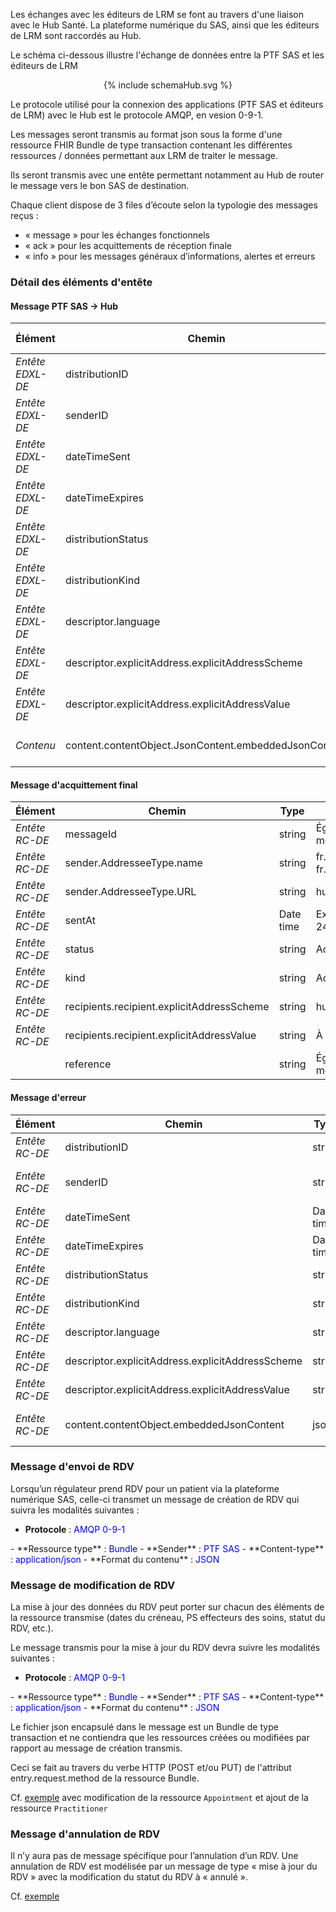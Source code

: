Les échanges avec les éditeurs de LRM se font au travers d'une liaison avec le Hub Santé.
La plateforme numérique du SAS, ainsi que les éditeurs de LRM sont raccordés au Hub.

Le schéma ci-dessous illustre l'échange de données entre la PTF SAS et les éditeurs de LRM

<div class="figure" style="width:100%;" align ="center">
    <p>{% include schemaHub.svg %}</p>
</div>

Le protocole utilisé pour la connexion des applications (PTF SAS et éditeurs de LRM) avec le Hub est le protocole AMQP, en vesion 0-9-1. 

Les messages seront transmis au format json sous la forme d'une ressource FHIR Bundle de type transaction contenant les différentes ressources / données permettant aux LRM de traiter le message. 

Ils seront transmis avec une entête permettant notamment au Hub de router le message vers le bon SAS de destination.

Chaque client dispose de 3 files d’écoute selon la typologie des messages reçus : 
- « message » pour les échanges fonctionnels
- « ack » pour les acquittements de réception finale
- « info » pour les messages généraux d’informations, alertes et erreurs

### Détail des éléments d'entête

#### Message PTF SAS -> Hub 

| Élément | Chemin | Type | Commentaire / valeur |
|--------|--------|------|-------------|
| *Entête EDXL-DE* | distributionID | string | Format <senderId>_<internalId> |
| *Entête EDXL-DE* | senderID | string | À définir. Ex : PTFSAS|
| *Entête EDXL-DE* | dateTimeSent | Date time | Ex : 2025-08-24T14:15:22+02:00 |
| *Entête EDXL-DE* | dateTimeExpires | Date time | Ex : 2025-08-24T14:15:22+02:00 |
| *Entête EDXL-DE* | distributionStatus | string | Actual |
| *Entête EDXL-DE* | distributionKind | string | Report
|  *Entête EDXL-DE*| descriptor.language | string | fr-FR |
| *Entête EDXL-DE* | descriptor.explicitAddress.explicitAddressScheme | string | Hubex |
| *Entête EDXL-DE* | descriptor.explicitAddress.explicitAddressValue | string | fr.health.samuXXX Ex : fr.health.samu330 |
| *Contenu* | content.contentObject.JsonContent.embeddedJsonContent | json | Fichier Bundle transactionnel au format JSON |

#### Message d'acquittement final

| Élément | Chemin | Type | Commentaire |
|--------|--------|------|-------------|
| *Entête RC-DE* | messageId | string | Égal à distributionId du message initial |
| *Entête RC-DE* | sender.AddresseeType.name | string | fr.health.samuXXX Ex : fr.health.samu330 |
| *Entête RC-DE* | sender.AddresseeType.URL | string | hubex:fr.fr.health.samuXXX |
| *Entête RC-DE* | sentAt | Date time | Ex : 2025-08-24T14:15:22+02:00 |
| *Entête RC-DE* | status | string | Actual |
| *Entête RC-DE* | kind | string | Ack |
| *Entête RC-DE* | recipients.recipient.explicitAddressScheme | string | hubex |
| *Entête RC-DE* | recipients.recipient.explicitAddressValue | string | À définir. Ex : PTFSAS |
|  | reference | string | Égal à distributionId du message initial |


#### Message d'erreur

| Élément | Chemin | Type | Commentaire |
|--------|--------|------|-------------|
| *Entête RC-DE* | distributionID | string | À définir |
| *Entête RC-DE* | senderID | string | fr.health.samu.XXX Ex : fr.health.samu.330 |
| *Entête RC-DE* | dateTimeSent | Date time | Ex : 2025-08-24T14:15:22+02:00 |
| *Entête RC-DE* | dateTimeExpires | Date time | Ex : 2025-08-24T14:15:22+02:00 |
| *Entête RC-DE* | distributionStatus | string | Actual |
| *Entête RC-DE* | distributionKind | string | Error |
| *Entête RC-DE* | descriptor.language | string | fr-FR |
| *Entête RC-DE* | descriptor.explicitAddress.explicitAddressScheme | string | hubex |
| *Entête RC-DE* | descriptor.explicitAddress.explicitAddressValue | string | À définir. Ex : PTFSAS|
| *Entête RC-DE* | content.contentObject.embeddedJsonContent | json | JSON avec errorCode et errorCause |

### Message d'envoi de RDV

Lorsqu’un régulateur prend RDV pour un patient via la plateforme numérique SAS, celle-ci transmet un message de création de RDV qui suivra les modalités suivantes :

- **Protocole** : <span style="color:blue">AMQP 0-9-1  
</span>
- **Ressource type** : <span style="color:blue">Bundle  
</span>  
- **Sender** : <span style="color:blue">PTF SAS  
</span> 
- **Content-type** : <span style="color:blue">application/json    
</span>
- **Format du contenu** : <span style="color:blue">JSON
</span>

### Message de modification de RDV

La mise à jour des données du RDV peut porter sur chacun des éléments de la ressource transmise (dates du créneau, PS effecteurs des soins, statut du RDV, etc.).

Le message transmis pour la mise à jour du RDV devra suivre les modalités suivantes :

- **Protocole** : <span style="color:blue">AMQP 0-9-1  
</span>
- **Ressource type** : <span style="color:blue">Bundle  
</span>  
- **Sender** : <span style="color:blue">PTF SAS  
</span> 
- **Content-type** : <span style="color:blue">application/json    
</span>
- **Format du contenu** : <span style="color:blue">JSON
</span>

Le fichier json encapsulé dans le message est un Bundle de type transaction et ne contiendra que les ressources créées ou modifiées par rapport au message de création transmis. 

Ceci se fait au travers du verbe HTTP (POST et/ou PUT) de l'attribut entry.request.method de la ressource Bundle. 

Cf. [exemple](./Bundle-ExampleBundleAppointmentLRM5.json.html) avec modification de la ressource `Appointment` et ajout de la ressource `Practitioner`

### Message d'annulation de RDV

Il n’y aura pas de message spécifique pour l’annulation d’un RDV. Une annulation de RDV est modélisée par un message de type « mise à jour du RDV » avec la modification du statut du RDV à « annulé ».

Cf. [exemple](./Bundle-ExampleBundleAppointmentLRM9.json.html)